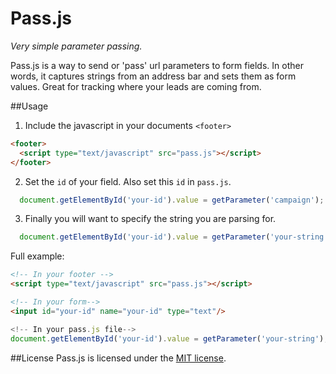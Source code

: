 # Pass.js
*Very simple parameter passing.*  

Pass.js is a way to send or 'pass' url parameters to form fields. In other words, it captures strings from an address bar and sets them as form values. Great for tracking where your leads are coming from.


##Usage
1. Include the javascript in your documents `<footer>`
```html
<footer>
  <script type="text/javascript" src="pass.js"></script>
</footer>
```

2. Set the `id` of your field. Also set this `id` in `pass.js`.
```javascript
  document.getElementById('your-id').value = getParameter('campaign');
```

3. Finally you will want to specify the string you are parsing for.
```javascript
  document.getElementById('your-id').value = getParameter('your-string');
```


Full example:
```html
<!-- In your footer -->
<script type="text/javascript" src="pass.js"></script>

<!-- In your form-->
<input id="your-id" name="your-id" type="text"/>
```

```javascript
<!-- In your pass.js file-->
document.getElementById('your-id').value = getParameter('your-string');
```

##License
Pass.js is licensed under the [MIT license](http://opensource.org/licenses/MIT).
